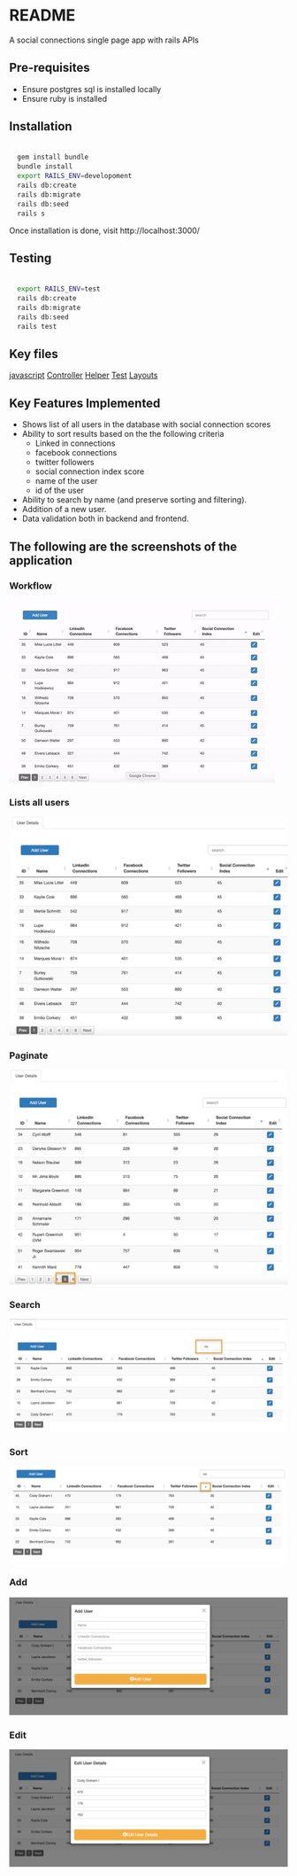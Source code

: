 # README

A social connections single page app with rails APIs

## Pre-requisites
- Ensure postgres sql is installed locally
- Ensure ruby is installed

## Installation

```bash

  gem install bundle
  bundle install
  export RAILS_ENV=developoment
  rails db:create
  rails db:migrate
  rails db:seed
  rails s

```

Once installation is done, visit http://localhost:3000/

## Testing

```bash

  export RAILS_ENV=test
  rails db:create
  rails db:migrate
  rails db:seed
  rails test

```


## Key files

[javascript](https://github.com/dharinim/social-connections/blob/master/app/assets/javascripts/userdetails.js)
[Controller](https://github.com/dharinim/social-connections/blob/master/app/controllers/users_controller.rb)
[Helper](https://github.com/dharinim/social-connections/blob/master/app/helpers/users_helper.rb)
[Test](https://github.com/dharinim/social-connections/blob/master/test/controllers/users_controller_test.rb)
[Layouts](https://github.com/dharinim/social-connections/tree/master/app/views/users)

## Key Features Implemented
  - Shows list of all users in the database with social connection scores
  - Ability to sort results based on the the following criteria
      - Linked in connections
      - facebook connections
      - twitter followers
      - social connection index score
      - name of the user
      - id of the user
  - Ability to search by name (and preserve sorting and filtering).
  - Addition of a new user.
  - Data validation both in backend and frontend.

## The following are the screenshots of the application

### Workflow 

![Main Page](doc/show.gif)

### Lists all users

![Main Page](doc/main-page.png)

### Paginate

![Main Page](doc/paginate.png)

### Search

![Main Page](doc/search.png)

### Sort

![Main Page](doc/sort.png)

### Add

![Main Page](doc/add.png)

### Edit

![Main Page](doc/edit.png)

